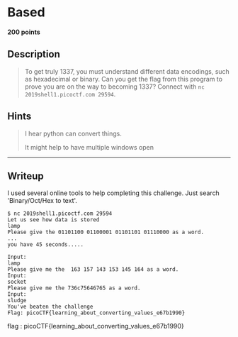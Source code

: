 # Based
**200 points**
## Description
> To get truly 1337, you must understand different data encodings, such as hexadecimal or binary. Can you get the flag from this program to prove you are on the way to becoming 1337? Connect with `nc 2019shell1.picoctf.com 29594`.
## Hints
> I hear python can convert things.
>
> It might help to have multiple windows open
---
## Writeup
I used several online tools to help completing this challenge. Just search 'Binary/Oct/Hex to text'.

```shell
$ nc 2019shell1.picoctf.com 29594
Let us see how data is stored
lamp
Please give the 01101100 01100001 01101101 01110000 as a word.
...
you have 45 seconds.....

Input:
lamp
Please give me the  163 157 143 153 145 164 as a word.
Input:
socket
Please give me the 736c75646765 as a word.
Input:
sludge
You've beaten the challenge
Flag: picoCTF{learning_about_converting_values_e67b1990}
```

flag : picoCTF{learning_about_converting_values_e67b1990}
